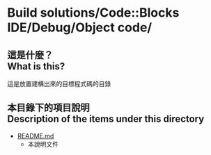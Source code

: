 # Build solutions/Code::Blocks IDE/Debug/Object code/
## 這是什麼？<br />What is this?
這是放置建構出來的目標程式碼的目錄

## 本目錄下的項目說明<br />Description of the items under this directory
* [README.md](README.md)
	* 本說明文件
